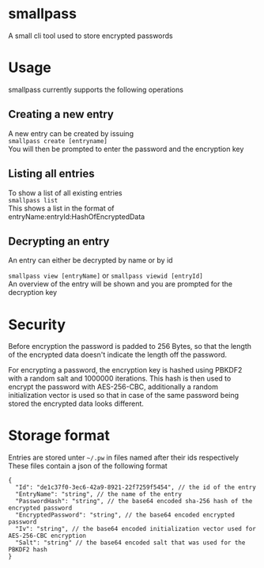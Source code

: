 # smallpass
A small cli tool used to store encrypted passwords

# Usage
smallpass currently supports the following operations
## Creating a new entry
A new entry can be created by issuing  
```smallpass create [entryname]```  
You will then be prompted to enter the password and the encryption key
## Listing all entries
To show a list of all existing entries  
```smallpass list```  
This shows a list in the format of  
entryName:entryId:HashOfEncryptedData  
## Decrypting an entry
An entry can either be decrypted by name or by id

```smallpass view [entryName]``` or ```smallpass viewid [entryId]```  
An overview of the entry will be shown and you are prompted for the decryption key
# Security
Before encryption the password is padded to 256 Bytes, so that the length of the encrypted data doesn't indicate the length off the password.

For encrypting a password, the encryption key is hashed using PBKDF2 with a random salt and 1000000 iterations. This hash is then used to encrypt the password with AES-256-CBC, additionally a random initialization vector is used so that in case of the same password being stored the encrypted data looks different.

# Storage format
Entries are stored unter ```~/.pw``` in files named after their ids respectively  
These files contain a json of the following format   
```
{
  "Id": "de1c37f0-3ec6-42a9-8921-22f7259f5454", // the id of the entry
  "EntryName": "string", // the name of the entry
  "PasswordHash": "string", // the base64 encoded sha-256 hash of the encrypted password
  "EncryptedPassword": "string", // the base64 encoded encrypted password
  "Iv": "string", // the base64 encoded initialization vector used for AES-256-CBC encryption
  "Salt": "string" // the base64 encoded salt that was used for the PBKDF2 hash
}
```
